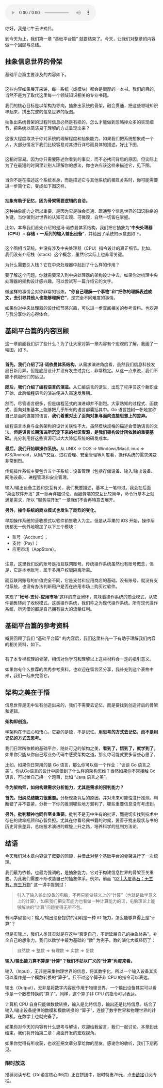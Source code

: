 <audio title="19 _ 基础平台篇：回顾与总结" src="https://static001.geekbang.org/resource/audio/ef/82/efa787b542854d92be4d8100a9426882.mp3" controls="controls"></audio> 
<p>你好，我是七牛云许式伟。</p><p>到今天为止，我们第一章 “基础平台篇” 就要结束了。今天，让我们对整章的内容做一个回顾与总结。</p><h2>抽象信息世界的骨架</h2><p>基础平台篇主要涉及的内容如下。</p><p><img src="https://static001.geekbang.org/resource/image/68/e6/68f2c948ff8c329ceb8b5fe76e34eee6.png" alt=""></p><p>这些内容如果展开来讲，每一系统（或模块）都会是很厚的一本书。我们的目的，当然不是为了取代这里每一个领域知识相关的专业书籍。</p><p>我们的核心目标是以架构为导向，抽象出系统的骨架，融会贯通，把这些领域知识串起来，拼出完整的信息世界的版图。</p><p>抽象出系统骨架的过程时信息必然是有损的，怎么才能做到忽略掉众多的实现细节，把系统以简洁易于理解的方式呈现出来？</p><p>这很大程度取决于你对系统的理解程度和抽象能力。如果我们把系统想象成一个人，大部分情况下我们比较容易对其进行详尽而具体的描述，好比下图。</p><p><img src="https://static001.geekbang.org/resource/image/7d/57/7d0bf49d1cc2a1bc20964d694b67b257.png" alt=""></p><p>这相对容易。因为你只需要陈述你看到的事实，而不必拷问背后的原因。但实际上为了在最短的时间里让别人理解你的想法，你也许应该这样来描述它，见下图。</p><p><img src="https://static001.geekbang.org/resource/image/d4/b3/d4557d1a21a2a017ce317ab8e6d465b3.png" alt=""></p><p>当你不是在描述这个系统本身，而是描述它与其他系统的相互关系时，你可能需要进一步简化它，变成如下图这样。</p><p><img src="https://static001.geekbang.org/resource/image/11/bc/111cbf1adcb5effdb836979c7e44a3bc.png" alt=""></p><p><strong>抽象有助于记忆，因为骨架需要逻辑的自洽。</strong></p><p>这种抽象能力之所以重要，是因为它是融会贯通、疏通整个信息世界的知识脉络的关键。当你做到对世界的认知可宏观、可微观，自然一切皆在掌握。</p><!-- [[[read_end]]] --><p>比如，本章我们首先介绍的是冯·诺依曼体系结构，我们把它抽象为“<strong>中央处理器（CPU）+ 存储 + 一系列的输入输出设备</strong>”，并给出了系统的示意图如下。</p><p><img src="https://static001.geekbang.org/resource/image/28/a9/28ef9c0241c5c34abb85148453379fa9.png" alt=""></p><p>这个图相当笼统，并没有涉及中央处理器（CPU）指令设计的真正细节。比如，我们没有介绍栈（stack）这个概念，虽然它实际上也非常关键。</p><p>为什么需要引入栈？它在中央处理器中起到了什么样的作用？</p><p>要了解这个问题，你就需要深入到中央处理器的架构设计中去。如果你对梳理中央处理器的架构设计感兴趣，可以尝试写一篇介绍它的文字。</p><p>做这样的事情会对你非常的锻炼。<strong>“你自己理解一个事物”和“把你的理解表述成文，去引导其他人也能够理解它”</strong>，是完全不同难度的事情。</p><p>如果你对中央处理器的设计细节感兴趣，可以进一步查阅相关的参考资料。也欢迎与我分享你的心得体会。</p><h2>基础平台篇的内容回顾</h2><p>这一章前面我们讲了些什么？为了让大家对第一章内容有个宏观的了解，我画了一幅图，如下。</p><p><img src="https://static001.geekbang.org/resource/image/2c/32/2c8357bd303f229ac98b67bec6e31932.png" alt=""></p><p><strong>首先，我们介绍了冯·诺依曼体系结构。</strong>从需求演进角度看，虽然我们信息科技发展日新月异，但是底层设计并没有发生过变化，非常稳定。从这一点来说，我们不能不佩服他们的远见。</p><p><strong>随后，我们介绍了编程语言的演进。</strong>从汇编语言的诞生，出现了程序员这个新职业开始，此后编程语言的演进便进入高速发展期。</p><p>然而，尽管语言很多，但是编程范式的演进却并不剧烈。大家熟知的过程式、函数式、面向对象基本上能够把几乎所有的语言都囊括其中。Go 语言独树一帜地宣称自己是面向连接的语言，<strong>我们着重对比了面向对象与面向连接思想上的差异。</strong></p><p>编程语言本身与业务架构的设计关联性不大，虽然模块规格的描述会借助语言的文法。<strong>但是语言长期演进所沉淀下来的社区资源，是我们架构设计所依赖的重要基础。</strong>充分利用好这些资源可以大大降低系统的研发成本。</p><p><strong>最后，我们开始聊操作系统。</strong>从 UNIX =&gt; DOS =&gt; Windows/Mac/Linux =&gt; iOS/Android，从用户交互、进程管理、安全管理等角度看，操作系统的需求演变非常剧烈。</p><p>传统操作系统主要包含五个子系统：设备管理（包括存储设备、输入/输出设备、网络设备）、进程管理和安全管理。</p><p>输入/输出设备主要和交互有关，我们概要描述，基本上一笔带过。我会在后面 “桌面软件开发” 这一章再详加讨论。而服务端的交互比较简单，命令行基本上就满足需求，所以 “服务端开发” 一章我们不会再特意去展开。</p><p><strong>另外，操作系统的商业模式也发生了剧烈的变化。</strong></p><p>早期操作系统的营收模式以软件销售收入为主。但是从苹果的 iOS 开始，操作系统都无一例外地增加了以下三个模块：</p><ul>
<li>账号（Account）；</li>
<li>支付（Pay）；</li>
<li>应用市场（AppStore）。</li>
</ul><p><img src="https://static001.geekbang.org/resource/image/d6/b7/d608db3b28f247ccb2886cc4e8cd99b7.jpg" alt=""></p><p>注意，这里我们说的账号是指互联网账号。传统操作系统虽然也有账号概念，但是，它是本地账号，属于多用户权限隔离所需。</p><p>而互联网账号的价值完全不同，它是支付和应用商店的基础。没有账号，就没有支付系统，也没有办法判断用户是否在应用市场上购买过软件。</p><p>实现了“<strong>帐号-支付-应用市场</strong>”这样的商业闭环，意味着操作系统的商业模式，从软件销售转向了收税模式。这类操作系统，我们称之为现代操作系统。所有现代操作系统，所凭借的都是自己拥有巨大的流量红利。</p><h2>基础平台篇的参考资料</h2><p>概要回顾了我们 “基础平台篇” 的内容后，我们这里补充一下有助于理解我们内容的相关资料，如下。</p><p><img src="https://static001.geekbang.org/resource/image/b2/22/b26278cc56017617fac8572b88224b22.png" alt=""></p><p>有了本专栏梳理的骨架，相信对你学习和理解以上这些材料会一定的指引意义。</p><p>如果你有什么推荐的优秀参考资料，也欢迎在留言区分享，我补充到这个表格中来，我们一起来完善它。</p><h2>架构之美在于悟</h2><p>信息世界是无中生有创造出来的，我们不需要去记忆，而是要找到创造背后的骨架和逻辑。</p><p><strong>架构即创造。</strong></p><p>学架构在于匠心和悟心。它靠的是悟，不是记忆。<strong>用思考的方式去记忆，而不是用记忆的方式去思考。</strong></p><p>我们日常所依赖的基础平台，随处可见的架构之美，<strong>看到了，悟到了，就学到了。</strong>如果你只能从你自己写业务代码中感受架构之道，那么你可能就要多留些心思了。</p><p>比如，如果你日常用的是 Go 语言，那么你可以做一个作业：“谈谈 Go 语言之美”。你从Go语言的设计中感悟到了什么样的架构思维？当然如果你不常接触 Go 语言，可以给自己换一个题目，比如 “Java 语言之美”。</p><p><strong>作为架构师，如何构建需求分析能力，尤其是需求的预判能力？</strong></p><p><strong>首先，归纳总结能力很重要。</strong>分析现象背后的原因，并对未来可能性进行推测。判断错了并不要紧，分析一下你的推测哪些地方漏判了，哪些重要信息没有考虑到。</p><p><strong>另外，批判精神也同样至关重要。</strong>批判不是无中生有的批评，而是切实找到技术中存在的效率瓶颈和心智负担。尤其在你看经典书籍的时候，要善于找出现状与书的历史背景差异，总结技术演进的螺旋上升之路，培养科学的批判方法论。</p><h2>结语</h2><p>今天我们对本章内容做了概要的回顾，并借此对整个基础平台的骨架进行了一次梳理。</p><p>我们最为依赖，也最为强调的，是抽象能力。它对于构建信息世界的骨架至关重要。为此我们需要不断改造自己的抽象体系。例如，前面 “<a href="https://time.geekbang.org/column/article/91007">02 | 大厦基石：无生有，有生万物</a>” 这一讲中提到过：</p><blockquote>
<p><span class="reference">引入了输入输出设备的电脑，不再只能做狭义上的“计算”（也就是数学意义上的计算），如果我们把交互能力也看做一种计算能力的话，电脑理论上能够解决的“计算”问题变得无所不包。</span></p>
</blockquote><p>有同学留言问：输入/输出设备提供的明明是一种 IO 能力，怎么能够算得上是“计算”？</p><p>但是实际上，我们人类其实就是在这种“否定自己，不断延展自己的抽象体系”，补全自己的想象力。我们以数学中最为基础的 “数” 为例子。数的演化大概经历了：</p><blockquote>
<p><span class="reference">自然数 =&gt; 整数 =&gt; 有理数 =&gt; 实数 =&gt; 复数</span></p>
</blockquote><p><strong>输入/输出能力算不算是“计算”？我们不妨以广义的“计算”角度来看。</strong></p><p>输入（Input），无非是采集物理世界的信息，将其数字化，所以一个输入设备其实可以看作是一个模数转换的“算子”。只不过这个算子非 CPU 的指令可以表达。</p><p>输出（Output），无非是将数字内容反作用于物理世界，一个输出设备其实可以看作是一个数模转换的“算子”。同样，这个算子非 CPU 的指令可以表达。</p><p>计算机 CPU 自身只能做数数转换，输入是比特信息，输出还是比特信息。结合了输入/输出设备提供的数模和模数转换的 “算子”，连接了数字世界和物理世界的计算机，在数学上也就完备了。</p><p>如果你对今天的内容有什么思考与解读，欢迎给我留言，我们一起讨论。本章到此结束，我们将开始第二章：桌面开发的宏观视角。</p><p>如果你觉得有所收获，也欢迎把文章分享给你的朋友。感谢你的收听，我们下期再见。</p><h3><span class="orange">限时放送</span></h3><p><span class="orange">推荐阅读专栏《Go语言核心36讲》正在拼团中，限时特惠79元，点击<a href="https://time.geekbang.org/column/intro/112">链接</a>订阅专栏。</span></p>